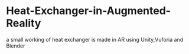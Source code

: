 # Heat-Exchanger-in-Augmented-Reality
a small working of heat exchanger is made in AR using Unity,Vuforia and Blender 
